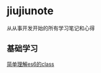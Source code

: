 # jiujiunote
从从事开发开始的所有学习笔记和心得

## 基础学习
[简单理解es6的class](https://github.com/xujiujiu/jiujiunote/es6-class.md)
